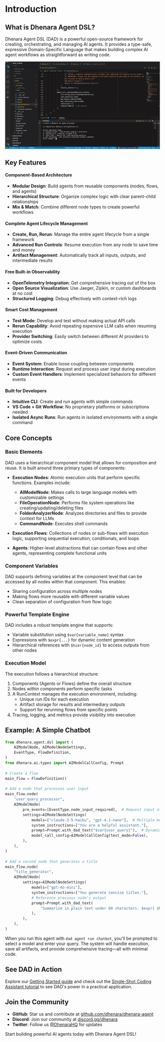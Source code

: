 # Introduction

## What is Dhenara Agent DSL?

Dhenara Agent DSL (DAD) is a powerful open-source framework for creating, orchestrating, and managing AI agents. It
provides a type-safe, expressive Domain-Specific Language that makes building complex AI agent workflows as
straightforward as writing code.

![CLI Agent created with DAD](/img/cli_agent.gif)


## Key Features

#### Component-Based Architecture

- **Modular Design**: Build agents from reusable components (nodes, flows, and agents)
- **Hierarchical Structure**: Organize complex logic with clear parent-child relationships
- **Mix & Match**: Combine different node types to create powerful workflows

#### Complete Agent Lifecycle Management

- **Create, Run, Rerun**: Manage the entire agent lifecycle from a single framework
- **Advanced Run Controls**: Resume execution from any node to save time and money
- **Artifact Management**: Automatically track all inputs, outputs, and intermediate results

#### Free Built-in Observability

- **OpenTelemetry Integration**: Get comprehensive tracing out of the box
- **Open Source Visualization**: Use Jaeger, Zipkin, or custom dashboards at no cost
- **Structured Logging**: Debug effectively with context-rich logs

#### Smart Cost Management

- **Test Mode**: Develop and test without making actual API calls
- **Rerun Capability**: Avoid repeating expensive LLM calls when resuming execution
- **Provider Switching**: Easily switch between different AI providers to optimize costs

#### Event-Driven Communication

- **Event System**: Enable loose coupling between components
- **Runtime Interaction**: Request and process user input during execution
- **Custom Event Handlers**: Implement specialized behaviors for different events

#### Built for Developers

- **Intuitive CLI**: Create and run agents with simple commands
- **VS Code + Git Workflow**: No proprietary platforms or subscriptions needed
- **Isolated Async Runs**: Run agents in isolated environments with a single command

## Core Concepts

### Basic Elements

DAD uses a hierarchical component model that allows for composition and reuse. It is built around three primary types of
components:

- **Execution Nodes**: Atomic execution units that perform specific functions. Examples include:

  - **AIModelNode**: Makes calls to large language models with customizable settings
  - **FileOperationNode**: Performs file system operations like creating/updating/deleting files
  - **FolderAnalyzerNode**: Analyzes directories and files to provide context for LLMs
  - **CommandNode**: Executes shell commands

- **Execution Flows**: Collections of nodes or sub-flows with execution logic, supporting sequential execution,
  conditionals, and loops

- **Agents**: Higher-level abstractions that can contain flows and other agents, representing complete functional units

### Component Variables

DAD supports defining variables at the component level that can be accessed by all nodes within that component. This
enables:

- Sharing configuration across multiple nodes
- Making flows more reusable with different variable values
- Clean separation of configuration from flow logic

### Powerful Template Engine

DAD includes a robust template engine that supports:

- Variable substitution using `$var{variable_name}` syntax
- Expressions with `$expr{...}` for dynamic content generation
- Hierarchical references with `$hier{node_id}` to access outputs from other nodes

### Execution Model

The execution follows a hierarchical structure:

1. Components (Agents or Flows) define the overall structure
2. Nodes within components perform specific tasks
3. A RunContext manages the execution environment, including:
   - Unique run IDs for each execution
   - Artifact storage for results and intermediary outputs
   - Support for rerunning flows from specific points
4. Tracing, logging, and metrics provide visibility into execution

## Example: A Simple Chatbot

```python
from dhenara.agent.dsl import (
    AIModelNode, AIModelNodeSettings,
    EventType, FlowDefinition,
)
from dhenara.ai.types import AIModelCallConfig, Prompt

# Create a flow
main_flow = FlowDefinition()

# Add a node that processes user input
main_flow.node(
    "user_query_processor",
    AIModelNode(
        pre_events=[EventType.node_input_required],  # Request input at runtime
        settings=AIModelNodeSettings(
            models=["claude-3-5-haiku", "gpt-4.1-nano"],  # Multiple model options
            system_instructions=["You are a helpful assistant."],
            prompt=Prompt.with_dad_text("$var{user_query}"),  # Dynamic prompt
            model_call_config=AIModelCallConfig(test_mode=False),
        ),
    ),
)

# Add a second node that generates a title
main_flow.node(
    "title_generator",
    AIModelNode(
        settings=AIModelNodeSettings(
            models=["gpt-4o-mini"],
            system_instructions=["You generate concise titles."],
            # Reference previous node's output
            prompt=Prompt.with_dad_text(
                "Summarize in plain text under 60 characters. $expr{ $hier{user_query_processor}.outcome.text }",
            ),
        ),
    ),
)
```

When you run this agent with `dad agent run chatbot`, you'll be prompted to select a model and enter your query. The
system will handle execution, save all artifacts, and provide comprehensive tracing—all with minimal code.

## See DAD in Action

Explore our [Getting Started guide](./getting-started/installation.md) and check out the
[Single-Shot Coding Assistant tutorial](./guides/tutorials/single-shot-coder/index.md) to see DAD's power in a practical
application.

## Join the Community

- **GitHub**: Star us and contribute at [github.com/dhenara/dhenara-agent](https://github.com/dhenara/dhenara-agent)
- **Discord**: Join our community at [discord.gg/dhenara](https://discord.gg/dhenara)
- **Twitter**: Follow us [@DhenaraHQ](https://twitter.com/DhenaraHQ) for updates

Start building powerful AI agents today with Dhenara Agent DSL!
